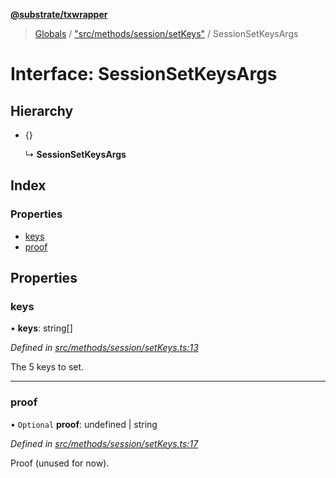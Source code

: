 **[@substrate/txwrapper](../README.md)**

> [Globals](../globals.md) / ["src/methods/session/setKeys"](../modules/_src_methods_session_setkeys_.md) / SessionSetKeysArgs

# Interface: SessionSetKeysArgs

## Hierarchy

* {}

  ↳ **SessionSetKeysArgs**

## Index

### Properties

* [keys](_src_methods_session_setkeys_.sessionsetkeysargs.md#keys)
* [proof](_src_methods_session_setkeys_.sessionsetkeysargs.md#proof)

## Properties

### keys

•  **keys**: string[]

*Defined in [src/methods/session/setKeys.ts:13](https://github.com/paritytech/txwrapper/blob/258f4de/src/methods/session/setKeys.ts#L13)*

The 5 keys to set.

___

### proof

• `Optional` **proof**: undefined \| string

*Defined in [src/methods/session/setKeys.ts:17](https://github.com/paritytech/txwrapper/blob/258f4de/src/methods/session/setKeys.ts#L17)*

Proof (unused for now).
